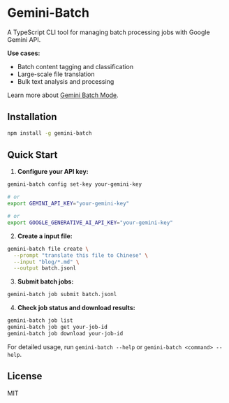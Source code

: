 # Gemini-Batch

A TypeScript CLI tool for managing batch processing jobs with Google Gemini API.

**Use cases:**
- Batch content tagging and classification
- Large-scale file translation
- Bulk text analysis and processing

Learn more about [Gemini Batch Mode](https://ai.google.dev/gemini-api/docs/batch-mode).

## Installation

```bash
npm install -g gemini-batch
```

## Quick Start

1. **Configure your API key:**

```bash
gemini-batch config set-key your-gemini-key

# or
export GEMINI_API_KEY="your-gemini-key"

# or
export GOOGLE_GENERATIVE_AI_API_KEY="your-gemini-key"
```

2. **Create a input file:**

```bash
gemini-batch file create \
  --prompt "translate this file to Chinese" \
  --input "blog/*.md" \
  --output batch.jsonl
```

3. **Submit batch jobs:**

```bash
gemini-batch job submit batch.jsonl
```

4. **Check job status and download results:**

```bash
gemini-batch job list
gemini-batch job get your-job-id
gemini-batch job download your-job-id
```

For detailed usage, run `gemini-batch --help` or `gemini-batch <command> --help`.


## License

MIT
